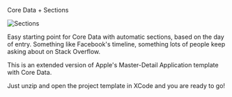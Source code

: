 Core Data + Sections

![Sections](piotrdenis.github.com/repository/img/sections.PNG)

Easy starting point for Core Data with automatic sections,
based on the day of entry.
Something like Facebook's timeline, something lots of people
keep asking about on Stack Overflow.

This is an extended version of Apple's Master-Detail Application
template with Core Data.

Just unzip and open the project template in XCode
and you are ready to go!